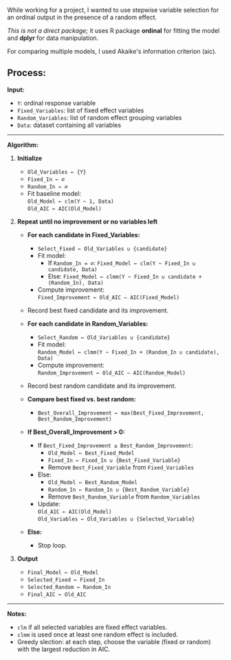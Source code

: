 While working for a project, I wanted to use stepwise variable selection for an ordinal output in the presence of a random effect. 

*This is not a direct package;* it uses R package **ordinal** for fitting the model and **dplyr** for data manipulation.

For comparing multiple models, I used Akaike's information criterion (aic). 

## Process:

**Input:**
- `Y`: ordinal response variable  
- `Fixed_Variables`: list of fixed effect variables  
- `Random_Variables`: list of random effect grouping variables  
- `Data`: dataset containing all variables  

---

**Algorithm:**

1. **Initialize**
   - `Old_Variables ← {Y}`
   - `Fixed_In ← ∅`
   - `Random_In ← ∅`
   - Fit baseline model:  
     `Old_Model ← clm(Y ~ 1, Data)`  
     `Old_AIC ← AIC(Old_Model)`

2. **Repeat until no improvement or no variables left**
   - **For each candidate in Fixed_Variables:**
     - `Select_Fixed ← Old_Variables ∪ {candidate}`
     - Fit model:  
       - If `Random_In = ∅`: `Fixed_Model ← clm(Y ~ Fixed_In ∪ candidate, Data)`  
       - Else: `Fixed_Model ← clmm(Y ~ Fixed_In ∪ candidate + (Random_In), Data)`
     - Compute improvement:  
       `Fixed_Improvement ← Old_AIC – AIC(Fixed_Model)`
   - Record best fixed candidate and its improvement.

   - **For each candidate in Random_Variables:**
     - `Select_Random ← Old_Variables ∪ {candidate}`
     - Fit model:  
       `Random_Model ← clmm(Y ~ Fixed_In + (Random_In ∪ candidate), Data)`
     - Compute improvement:  
       `Random_Improvement ← Old_AIC – AIC(Random_Model)`
   - Record best random candidate and its improvement.

   - **Compare best fixed vs. best random:**
     - `Best_Overall_Improvement ← max(Best_Fixed_Improvement, Best_Random_Improvement)`

   - **If Best_Overall_Improvement > 0:**
     - If `Best_Fixed_Improvement ≥ Best_Random_Improvement`:  
       - `Old_Model ← Best_Fixed_Model`  
       - `Fixed_In ← Fixed_In ∪ {Best_Fixed_Variable}`  
       - Remove `Best_Fixed_Variable` from `Fixed_Variables`
     - Else:  
       - `Old_Model ← Best_Random_Model`  
       - `Random_In ← Random_In ∪ {Best_Random_Variable}`  
       - Remove `Best_Random_Variable` from `Random_Variables`
     - Update:  
       `Old_AIC ← AIC(Old_Model)`  
       `Old_Variables ← Old_Variables ∪ {Selected_Variable}`

   - **Else:**  
     - Stop loop.

3. **Output**
   - `Final_Model ← Old_Model`
   - `Selected_Fixed ← Fixed_In`
   - `Selected_Random ← Random_In`
   - `Final_AIC ← Old_AIC`

---

**Notes:**
- `clm` if all selected variables are fixed effect variables.  
- `clmm` is used once at least one random effect is included.  
- Greedy slection: at each step, choose the variable (fixed or random) with the largest reduction in AIC.  

